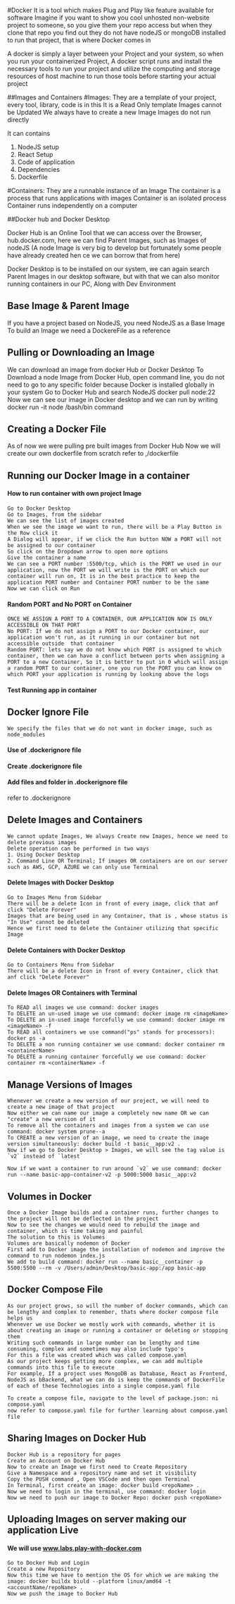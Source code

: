 #Docker
It is a tool which makes Plug and Play like feature available for software
Imagine if you want to show you cool unhosted non-website project to someone, so you give them your repo access
but when they clone that repo you find out they do not have nodeJS or mongoDB installed to run that project, that is where Docker comes in

A docker is simply a layer between your Project and your system, so when you run your containerized Project, A docker script runs and install the necessary tools to run your project and utilize the computing and storage resources of host machine to run those tools before starting your actual project

##Images and Containers
#Images: They are a template of your project, every tool, library, code is in this
It is a Read Only template 
Images cannot be Updated
We always have to create a new Image
Images do not run directly

It can contains
1. NodeJS setup
2. React Setup
3. Code of application
4. Dependencies
5. Dockerfile

#Containers: They are a runnable instance of an Image
The container is a process that runs applications with images
Container is an isolated process
Container runs independently on a computer



##Docker hub and Docker Desktop

Docker Hub is an Online Tool that we can access over the Browser, hub.docker.com, here we can find Parent Images, such as Images of nodeJS (A node Image is very big to develop but fortunately some people have already created hen ce we can borrow that from here)

Docker Desktop is to be installed on our system, we can again search Parent Images in our desktop software, but with that we can also monitor running containers in our PC, Along with Dev Environment


## Base Image & Parent Image
If you have a project based on NodeJS, you need NodeJS as a Base Image
To build an Image we need a DockereFile as a reference

## Pulling or Downloading an Image
We can download an image from docker Hub or Docker Desktop
To Download a node Image from Docker Hub, open command line, you do not need to go to any specific folder because Docker is installed globally in your system
Go to Docker Hub and search NodeJS
docker pull node:22
Now we can see our image in Docker desktop and we can run by writing docker run -it node /bash/bin command

## Creating a Docker File
As of now we were pulling pre built images from Docker Hub 
Now we will create our own dockerfile from scratch
refer to ,/dockerfile

## Running our Docker Image in a container
#### How to run container with own project Image
```
Go to Docker Desktop
Go to Images, from the sidebar
We can see the list of images created
When we see the image we want to run, there will be a Play Button in the Row click it
A Dialog will appear, if we click the Run button NOW a PORT will not be assigned to our container
So click on the Dropdown arrow to open more options
Give the container a name
We can see a PORT number :5500/tcp, which is the PORT we used in our application, now the PORT we will write is the PORT on which our container will run on, It is in the best practice to keep the application PORT number and Container PORT number to be the same
Now we can click on Run
```
#### Random PORT and No PORT on Container
```
ONCE WE ASSIGN A PORT TO A CONTAINER, OUR APPLICATION NOW IS ONLY ACCESSIBLE ON THAT PORT
No PORT: If we do not assign a PORT to our Docker container, our application won't run, as it running in our container but not accessible outside  that container
Random PORT: lets say we do not know which PORT is assigned to which container, then we can have a conflict between ports when assigning a PORT to a new Container, So it is better to put in 0 which will assign a random PORT to our container, one you run the PORT you can know on which PORT your application is running by looking above the logs
```
#### Test Running app in container


## Docker Ignore File
```
We specify the files that we do not want in docker image, such as node_modules
```
#### Use of .dockerignore file
#### Create .dockerignore file
#### Add files and folder in .dockerignore file
refer to .dockerignore

## Delete Images and Containers
```
We cannot update Images, We always Create new Images, hence we need to delete previous images
Delete operation can be performed in two ways
1. Using Docker Desktop
2. Command Line OR Terminal; If images OR containers are on our server such as AWS, GCP, AZURE we can only use Terminal
```
#### Delete Images with Docker Desktop
```
Go to Images Menu from Sidebar
There will be a delete Icon in front of every image, click that anf click "Delete Forever"
Images that are being used in any Container, that is , whose status is "In Use" cannot be deleted
Hence we first need to delete the Container utilizing that specific Image
```
#### Delete Containers with Docker Desktop
```
Go to Containers Menu from Sidebar
There will be a delete Icon in front of every Container, click that anf click "Delete Forever"
```

#### Delete Images OR Containers with Terminal
```
To READ all images we use command: docker images
To DELETE an un-used image we use command: docker image rm <imageName>
To DELETE an in-used image forcefully we use command: docker image rm <imageName> -f
To READ all containers we use command("ps" stands for processors): docker ps -a
To DELETE a non running container we use command: docker container rm <containerName>
To DELETE a running container forcefully we use command: docker container rm <containerName> -f
```


## Manage Versions of Images
```
Whenever we create a new version of our project, we will need to create a new image of that project
Now either we can name our image a completely new name OR we can "create" a new version of it
To remove all the containers and images from a system we can use command: docker system prune--a 
To CREATE a new version of an image, we need to create the image version simultaneously: docker build -t basic__app:v2 .
Now if we go to Docker Desktop > Images, we will see the tag value is `v2` instead of `latest`

Now if we want a container to run around `v2` we use command: docker run --name basic-app-container-v2 -p 5000:5000 basic__app:v2
```

## Volumes in Docker
```
Once a Docker Image builds and a container runs, further changes to the project will not be deflected in the project
Now to see the changes we would need to rebuild the image and container, which is time taking and painful
The solution to this is Volumes
Volumes are basically nodemon of Docker
First add to Docker image the installation of nodemon and improve the command to run nodemon index.js
We add to build command: docker run --name basic__container -p 5500:5500 --rm -v /Users/admin/Desktop/basic-app:/app basic-app
```

## Docker Compose File
```
As our project grows, so will the number of docker commands, which can be lengthy and complex to remember, thats where docker compose file helps us
Whenever we use Docker we mostly work with commands, whether it is about creating an image or running a container or deleting or stopping them
Writing such commands in large number can be lengthy and time consuming, complex and sometimes may also include typo's
For this a file was created which was called compose.yaml
As our project keeps getting more complex, we can add multiple commands into this file to execute
For example, If a project uses MongoDB as Database, React as Frontend, NodeJS as bBackend, what we can do is keep the commands of DockerFile of each of these Technologies into a single compose.yaml file

To create a compose file, navigate to the level of package.json: ni compose.yaml
now refer to compose.yaml file for further learning about compose.yaml file
```

## Sharing Images on Docker Hub
```
Docker Hub is a repository for pages
Create an Account on Docker Hub 
Now to create an Image we first need to Create Repository
Give a Namespace and a repository name and set it visibility
Copy the PUSH command , Open VSCode and then open Terminal
In Terminal, first create an image: docker build <repoName> .
Now we need to login in the terminal, use command: docker login
Now we need to push our image to Docker Repo: docker push <repoName>
```

## Uploading Images on server making our application Live
#### We will use www.labs.play-with-docker.com
```
Go to Docker Hub and Login
Create a new Repository 
Now this time we have to mention the OS for which we are making the image: docker buildx biuld --platform linux/amd64 -t <accountName/repoName> .
Now we push the image to Docker Hub
```
